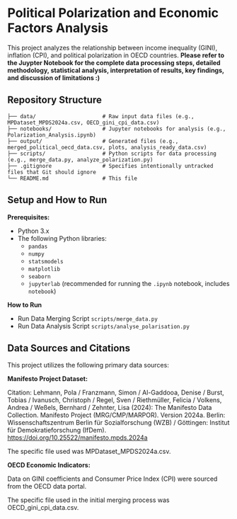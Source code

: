# Political Polarization and Economic Factors Analysis

This project analyzes the relationship between income inequality (GINI), inflation (CPI), and political polarization in OECD countries. **Please refer to the Juypter Notebook for the complete data processing steps, detailed methodology, statistical analysis, interpretation of results, key findings, and discussion of limitations :)**

## Repository Structure
```text
├── data/                     # Raw input data files (e.g., MPDataset_MPDS2024a.csv, OECD_gini_cpi_data.csv)
├── notebooks/                # Jupyter notebooks for analysis (e.g., Polarization_Analysis.ipynb)
├── output/                   # Generated files (e.g., merged_political_oecd_data.csv, plots, analysis_ready_data.csv)
├── scripts/                  # Python scripts for data processing (e.g., merge_data.py, analyze_polarization.py)
├── .gitignore                # Specifies intentionally untracked files that Git should ignore
└── README.md                 # This file

```
## Setup and How to Run

**Prerequisites:**
* Python 3.x
* The following Python libraries:
    * `pandas`
    * `numpy`
    * `statsmodels`
    * `matplotlib`
    * `seaborn`
    * `jupyterlab` (recommended for running the `.ipynb` notebook, includes `notebook`)

**How to Run**
* Run Data Merging Script `scripts/merge_data.py`
* Run Data Analysis Script `scripts/analyse_polarisation.py`

## Data Sources and Citations
This project utilizes the following primary data sources:

**Manifesto Project Dataset:**

Citation: Lehmann, Pola / Franzmann, Simon / Al-Gaddooa, Denise / Burst, Tobias / Ivanusch, Christoph / Regel, Sven / Riethmüller, Felicia / Volkens, Andrea / Weßels, Bernhard / Zehnter, Lisa (2024): The Manifesto Data Collection. Manifesto Project (MRG/CMP/MARPOR). Version 2024a. Berlin: Wissenschaftszentrum Berlin für Sozialforschung (WZB) / Göttingen: Institut für Demokratieforschung (IfDem). https://doi.org/10.25522/manifesto.mpds.2024a

The specific file used was MPDataset_MPDS2024a.csv.

**OECD Economic Indicators:**

Data on GINI coefficients and Consumer Price Index (CPI) were sourced from the OECD data portal.

The specific file used in the initial merging process was OECD_gini_cpi_data.csv.
